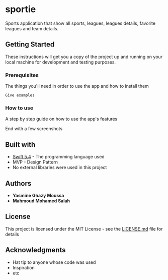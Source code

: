 # sportie

Sports application that show all sports, leagues, leagues details, favorite leagues and team details.

## Getting Started

These instructions will get you a copy of the project up and running on your local machine for development and testing purposes.

### Prerequisites

The things you'll need in order to use the app and how to install them

```
Give examples
```

### How to use

A step by step guide on how to use the app's features

End with a few screenshots

## Built with

* [Swift 5.4](https://developer.apple.com/swift/) - The programming language used
* MVP - Design Pattern
* No external libraries were used in this project

## Authors

* **Yasmine Ghazy Moussa**
* **Mahmoud Mohamed Salah**

## License

This project is licensed under the MIT License - see the [LICENSE.md](LICENSE.md) file for details

## Acknowledgments

* Hat tip to anyone whose code was used
* Inspiration
* etc
